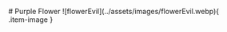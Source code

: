 <figure markdown="1">
# Purple Flower
![flowerEvil](../assets/images/flowerEvil.webp){ .item-image }

</figure>